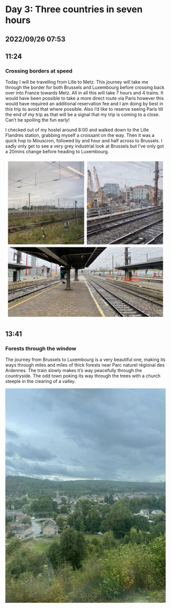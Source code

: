 # Day 3: Three countries in seven hours
## 2022/09/26 07:53

## 11:24
### Crossing borders at speed

Today I will be travelling from Lille to Metz. This journey will take me through the border for both Brussels and Luxembourg before crossing back over into France towards Metz. All in all this will take 7 hours and 4 trains. It would have been possible to take a more direct route via Paris however this would have required an additional reservation fee and I am doing by best in this trip to avoid that where possible. Also I’d like to reserve seeing Paris till the end of my trip as that will be a signal that my trip is coming to a close. Can’t be spoiling the fun early!

I checked out of my hostel around 8:00 and walked down to the Lille Flandres station, grabbing myself a croissant on the way. Then it was a quick hop to Mouscron, followed by and hour and half across to Brussels. I sadly only get to see a very grey industrial look at Brussels but I’ve only got a 20mins change before heading to Luxembourg.

![train-collage](https://raw.githubusercontent.com/benknight135/thirty-knights/main/api/data/posts/day3/train-collage.jpeg)

## 13:41
### Forests through the window

The journey from Brussels to Luxembourg is a very beautiful one, making its ways through miles and miles of thick forests near Parc naturel régional des Ardennes. The train slowly makes it’s way peacefully through the countryside. The odd town poking its way through the trees with a church steeple in the clearing of a valley. 

![church-town](https://raw.githubusercontent.com/benknight135/thirty-knights/main/api/data/posts/day3/church-town.jpeg)